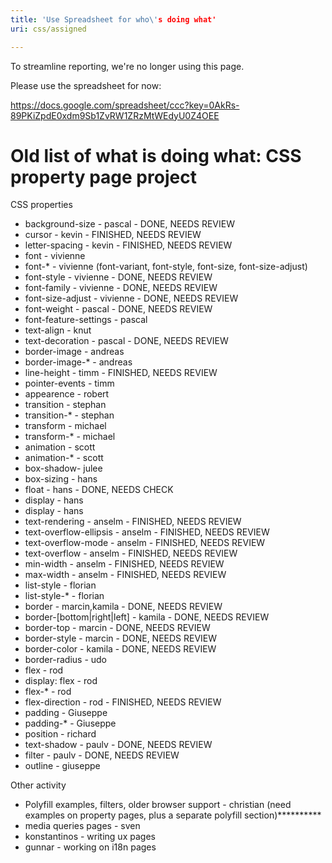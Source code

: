 ```yaml
---
title: 'Use Spreadsheet for who\'s doing what'
uri: css/assigned

---
```

To streamline reporting, we're no longer using this page.

Please use the spreadsheet for now:

<https://docs.google.com/spreadsheet/ccc?key=0AkRs-89PKiZpdE0xdm9Sb1ZvRW1ZRzMtWEdyU0Z4OEE>

# Old list of what is doing what: CSS property page project

CSS properties

-   background-size - pascal - DONE, NEEDS REVIEW
-   cursor - kevin - FINISHED, NEEDS REVIEW
-   letter-spacing - kevin - FINISHED, NEEDS REVIEW
-   font - vivienne
-   font-\* - vivienne (font-variant, font-style, font-size, font-size-adjust)
-   font-style - vivienne - DONE, NEEDS REVIEW
-   font-family - vivienne - DONE, NEEDS REVIEW
-   font-size-adjust - vivienne - DONE, NEEDS REVIEW
-   font-weight - pascal - DONE, NEEDS REVIEW
-   font-feature-settings - pascal
-   text-align - knut
-   text-decoration - pascal - DONE, NEEDS REVIEW
-   border-image - andreas
-   border-image-\* - andreas
-   line-height - timm - FINISHED, NEEDS REVIEW
-   pointer-events - timm
-   appearence - robert
-   transition - stephan
-   transition-\* - stephan
-   transform - michael
-   transform-\* - michael
-   animation - scott
-   animation-\* - scott
-   box-shadow- julee
-   box-sizing - hans
-   float - hans - DONE, NEEDS CHECK
-   display - hans
-   display - hans
-   text-rendering - anselm - FINISHED, NEEDS REVIEW
-   text-overflow-ellipsis - anselm - FINISHED, NEEDS REVIEW
-   text-overflow-mode - anselm - FINISHED, NEEDS REVIEW
-   text-overflow - anselm - FINISHED, NEEDS REVIEW
-   min-width - anselm - FINISHED, NEEDS REVIEW
-   max-width - anselm - FINISHED, NEEDS REVIEW
-   list-style - florian
-   list-style-\* - florian
-   border - marcin,kamila - DONE, NEEDS REVIEW
-   border-[bottom|right|left] - kamila - DONE, NEEDS REVIEW
-   border-top - marcin - DONE, NEEDS REVIEW
-   border-style - marcin - DONE, NEEDS REVIEW
-   border-color - kamila - DONE, NEEDS REVIEW
-   border-radius - udo
-   flex - rod
-   display: flex - rod
-   flex-\* - rod
-   flex-direction - rod - FINISHED, NEEDS REVIEW
-   padding - Giuseppe
-   padding-\* - Giuseppe
-   position - richard
-   text-shadow - paulv - DONE, NEEDS REVIEW
-   filter - paulv - DONE, NEEDS REVIEW
-   outline - giuseppe

Other activity

-   Polyfill examples, filters, older browser support - christian (need examples on property pages, plus a separate polyfill section)\*\*\*\*\*\*\*\*\*\*
-   media queries pages - sven
-   konstantinos - writing ux pages
-   gunnar - working on i18n pages
